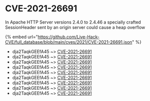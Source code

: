 # CVE-2021-26691

In Apache HTTP Server versions 2.4.0 to 2.4.46 a specially crafted SessionHeader sent by an origin server could cause a heap overflow

{% embed url="https://github.com/Live-Hack-CVE/full_database/blob/main/cves/2021/CVE-2021-26691.json" %}


* dja2TaqkGEEfA45 ~> [CVE-2021-26691](https://www.alice-snow.ru/2021/database/cve-2021-26691/cve-2021-26691-dja2taqkgeefa45)
* dja2TaqkGEEfA45 ~> [CVE-2021-26691](https://www.alice-snow.ru/2021/database/cve-2021-26691/cve-2021-26691-dja2taqkgeefa45)
* dja2TaqkGEEfA45 ~> [CVE-2021-26691](https://www.alice-snow.ru/2021/database/cve-2021-26691/cve-2021-26691-dja2taqkgeefa45)
* dja2TaqkGEEfA45 ~> [CVE-2021-26691](https://www.alice-snow.ru/2021/database/cve-2021-26691/cve-2021-26691-dja2taqkgeefa45)
* dja2TaqkGEEfA45 ~> [CVE-2021-26691](https://www.alice-snow.ru/2021/database/cve-2021-26691/cve-2021-26691-dja2taqkgeefa45)
* dja2TaqkGEEfA45 ~> [CVE-2021-26691](https://www.alice-snow.ru/2021/database/cve-2021-26691/cve-2021-26691-dja2taqkgeefa45)
* dja2TaqkGEEfA45 ~> [CVE-2021-26691](https://www.alice-snow.ru/2021/database/cve-2021-26691/cve-2021-26691-dja2taqkgeefa45)
* dja2TaqkGEEfA45 ~> [CVE-2021-26691](https://www.alice-snow.ru/2021/database/cve-2021-26691/cve-2021-26691-dja2taqkgeefa45)
* dja2TaqkGEEfA45 ~> [CVE-2021-26691](https://www.alice-snow.ru/2021/database/cve-2021-26691/cve-2021-26691-dja2taqkgeefa45)
